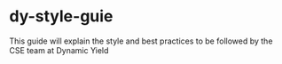 # dy-style-guie

This guide will explain the style and best practices to be followed by the CSE team at Dynamic Yield
